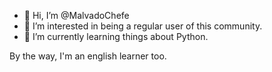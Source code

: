 - 👋 Hi, I’m @MalvadoChefe
- 👀 I’m interested in being a regular user of this community. 
- 🌱 I’m currently learning things about Python.

By the way, I'm an english learner too.
